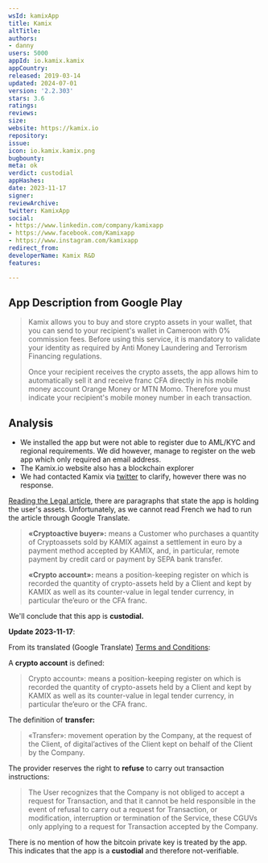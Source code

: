 ```yaml
---
wsId: kamixApp
title: Kamix
altTitle: 
authors:
- danny
users: 5000
appId: io.kamix.kamix
appCountry: 
released: 2019-03-14
updated: 2024-07-01
version: '2.2.303'
stars: 3.6
ratings: 
reviews: 
size: 
website: https://kamix.io
repository: 
issue: 
icon: io.kamix.kamix.png
bugbounty: 
meta: ok
verdict: custodial
appHashes: 
date: 2023-11-17
signer: 
reviewArchive: 
twitter: KamixApp
social:
- https://www.linkedin.com/company/kamixapp
- https://www.facebook.com/Kamixapp
- https://www.instagram.com/kamixapp
redirect_from: 
developerName: Kamix R&D
features: 

---
```


## App Description from Google Play 

> Kamix allows you to buy and store crypto assets in your wallet, that you can send to your recipient's wallet in Cameroon with 0% commission fees. Before using this service, it is mandatory to validate your identity as required by Anti Money Laundering and Terrorism Financing regulations.
>
> Once your recipient receives the crypto assets, the app allows him to automatically sell it and receive franc CFA directly in his mobile money account Orange Money or MTN Momo. Therefore you must indicate your recipient's mobile money number in each transaction.

## Analysis 

- We installed the app but were not able to register due to AML/KYC and regional requirements. We did however, manage to register on the web app which only required an email address. 
- The Kamix.io website also has a blockchain explorer 
- We had contacted Kamix via [twitter](https://twitter.com/BitcoinWalletz/status/1654326997353627648) to clarify, however there was no response.

[Reading the Legal article](https://www.kamix.io/fr/legal), there are paragraphs that state the app is holding the user's assets. Unfortunately, as we cannot read French we had to run the article through Google Translate.

> **«Cryptoactive buyer»:** means a Customer who purchases a quantity of Cryptoassets sold by KAMIX against a settlement in euro by a payment method accepted by KAMIX, and, in particular, remote payment by credit card or payment by SEPA bank transfer.
>
> **«Crypto account»:** means a position-keeping register on which is recorded the quantity of crypto-assets held by a Client and kept by KAMIX as well as its counter-value in legal tender currency, in particular the’euro or the CFA franc.


We'll conclude that this app is **custodial.**

**Update 2023-11-17**:

From its translated (Google Translate) [Terms and Conditions](https://www.kamix.io/fr/legal):

A **crypto account** is defined:

> Crypto account»: means a position-keeping register on which is recorded the quantity of crypto-assets held by a Client and kept by KAMIX as well as its counter-value in legal tender currency, in particular the’euro or the CFA franc.

The definition of **transfer:**

> «Transfer»: movement operation by the Company, at the request of the Client, of digital’actives of the Client kept on behalf of the Client by the Company.

The provider reserves the right to **refuse** to carry out transaction instructions:

> The User recognizes that the Company is not obliged to accept a request for Transaction, and that it cannot be held responsible in the event of refusal to carry out a request for Transaction, or modification, interruption or termination of the Service, these CGUVs only applying to a request for Transaction accepted by the Company.  

There is no mention of how the bitcoin private key is treated by the app. This indicates that the app is a **custodial** and therefore not-verifiable.
